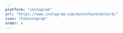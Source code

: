 ```yaml
---
platform: "instagram"
url: "https://www.instagram.com/mustafaenes0zturk/"
icon: "FaInstagram"
order: 4
---
```

